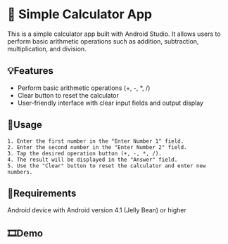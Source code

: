 
# 🧮 Simple Calculator App

This is a simple calculator app built with Android Studio. It allows users to perform basic arithmetic operations such as addition, subtraction, multiplication, and division.

## 💡Features
- Perform basic arithmetic operations (+, -, *, /)  
- Clear button to reset the calculator
- User-friendly interface with clear input fields and output display

## 🫳Usage
    1. Enter the first number in the "Enter Number 1" field.
    2. Enter the second number in the "Enter Number 2" field.
    3. Tap the desired operation button (+, -, *, /).
    4. The result will be displayed in the "Answer" field.
    5. Use the "Clear" button to reset the calculator and enter new numbers.

## 🚨Requirements
Android device with Android version 4.1 (Jelly Bean) or higher


## 🎞️Demo

